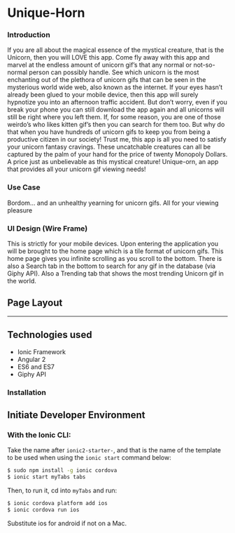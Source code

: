 
Unique-Horn
=============


### Introduction
If you are all about the magical essence of the mystical creature, that is the Unicorn, then you will LOVE this app. Come fly away with this app and marvel at the endless amount of unicorn gif’s that any normal or not-so-normal person can possibly handle. See which unicorn is the most enchanting out of the plethora of unicorn gifs that can be seen in the mysterious world wide web, also known as the internet. If your eyes hasn’t already been glued to your mobile device, then this app will surely hypnotize you into an afternoon traffic accident. But don’t worry, even if you break your phone you can still download the app again and all unicorns will still be right where you left them. If, for some reason, you are one of those weirdo’s who likes kitten gif’s then you can search for them too. But why do that when you have hundreds of unicorn gifs to keep you from being a productive citizen in our society! Trust me, this app is all you need to satisfy your unicorn fantasy cravings. These uncatchable creatures can all be captured by the palm of your hand for the price of twenty Monopoly Dollars. A price just as unbelievable as this mystical creature! Unique-orn, an app that provides all your unicorn gif viewing needs! 

### Use Case
Bordom… and an unhealthy yearning for unicorn gifs. All for your viewing pleasure


### UI Design (Wire Frame)
<wireframes>
This is strictly for your mobile devices. Upon entering the application you will be brought to the home page which is a tile format of unicorn gifs. This home page gives you infinite scrolling as you scroll to the bottom. There is also a Search tab in the bottom to search for any gif in the database (via Giphy API). Also a Trending tab that shows the most trending Unicorn gif in the world. 




Page Layout
------------
<images of layout>



_________________

Technologies used
-----
* Ionic Framework
* Angular 2
* ES6 and ES7
* Giphy API


### Installation

Initiate Developer Environment
----------
### With the Ionic CLI:

Take the name after `ionic2-starter-`, and that is the name of the template to be used when using the `ionic start` command below:

```bash
$ sudo npm install -g ionic cordova
$ ionic start myTabs tabs
```

Then, to run it, cd into `myTabs` and run:

```bash
$ ionic cordova platform add ios
$ ionic cordova run ios
```

Substitute ios for android if not on a Mac.

